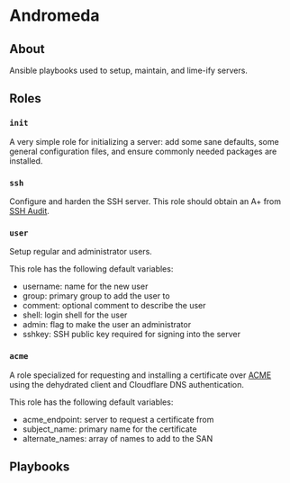 # Andromeda

## About

Ansible playbooks used to setup, maintain, and lime-ify servers.

## Roles

### `init`

A very simple role for initializing a server: add some sane defaults, some
general configuration files, and ensure commonly needed packages are installed.

### `ssh`

Configure and harden the SSH server. This role should obtain an A+ from
[SSH Audit](https://www.sshaudit.com/).

### `user`

Setup regular and administrator users.

This role has the following default variables:

  * username: name for the new user
  * group: primary group to add the user to
  * comment: optional comment to describe the user
  * shell: login shell for the user
  * admin: flag to make the user an administrator
  * sshkey: SSH public key required for signing into the server

### `acme`

A role specialized for requesting and installing a certificate over
[ACME](https://tools.ietf.org/html/rfc8555) using the dehydrated client and
Cloudflare DNS authentication.

This role has the following default variables:

  * acme_endpoint: server to request a certificate from
  * subject_name: primary name for the certificate
  * alternate_names: array of names to add to the SAN

## Playbooks
